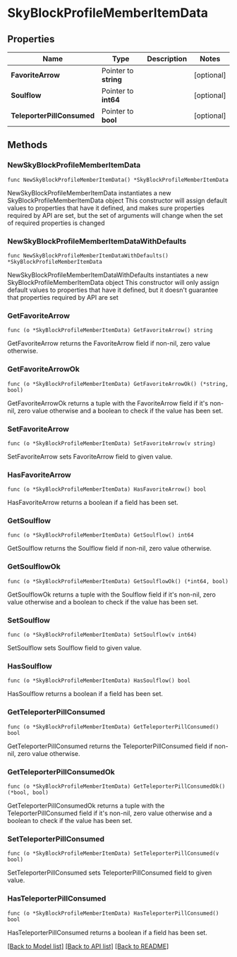 # SkyBlockProfileMemberItemData

## Properties

Name | Type | Description | Notes
------------ | ------------- | ------------- | -------------
**FavoriteArrow** | Pointer to **string** |  | [optional] 
**Soulflow** | Pointer to **int64** |  | [optional] 
**TeleporterPillConsumed** | Pointer to **bool** |  | [optional] 

## Methods

### NewSkyBlockProfileMemberItemData

`func NewSkyBlockProfileMemberItemData() *SkyBlockProfileMemberItemData`

NewSkyBlockProfileMemberItemData instantiates a new SkyBlockProfileMemberItemData object
This constructor will assign default values to properties that have it defined,
and makes sure properties required by API are set, but the set of arguments
will change when the set of required properties is changed

### NewSkyBlockProfileMemberItemDataWithDefaults

`func NewSkyBlockProfileMemberItemDataWithDefaults() *SkyBlockProfileMemberItemData`

NewSkyBlockProfileMemberItemDataWithDefaults instantiates a new SkyBlockProfileMemberItemData object
This constructor will only assign default values to properties that have it defined,
but it doesn't guarantee that properties required by API are set

### GetFavoriteArrow

`func (o *SkyBlockProfileMemberItemData) GetFavoriteArrow() string`

GetFavoriteArrow returns the FavoriteArrow field if non-nil, zero value otherwise.

### GetFavoriteArrowOk

`func (o *SkyBlockProfileMemberItemData) GetFavoriteArrowOk() (*string, bool)`

GetFavoriteArrowOk returns a tuple with the FavoriteArrow field if it's non-nil, zero value otherwise
and a boolean to check if the value has been set.

### SetFavoriteArrow

`func (o *SkyBlockProfileMemberItemData) SetFavoriteArrow(v string)`

SetFavoriteArrow sets FavoriteArrow field to given value.

### HasFavoriteArrow

`func (o *SkyBlockProfileMemberItemData) HasFavoriteArrow() bool`

HasFavoriteArrow returns a boolean if a field has been set.

### GetSoulflow

`func (o *SkyBlockProfileMemberItemData) GetSoulflow() int64`

GetSoulflow returns the Soulflow field if non-nil, zero value otherwise.

### GetSoulflowOk

`func (o *SkyBlockProfileMemberItemData) GetSoulflowOk() (*int64, bool)`

GetSoulflowOk returns a tuple with the Soulflow field if it's non-nil, zero value otherwise
and a boolean to check if the value has been set.

### SetSoulflow

`func (o *SkyBlockProfileMemberItemData) SetSoulflow(v int64)`

SetSoulflow sets Soulflow field to given value.

### HasSoulflow

`func (o *SkyBlockProfileMemberItemData) HasSoulflow() bool`

HasSoulflow returns a boolean if a field has been set.

### GetTeleporterPillConsumed

`func (o *SkyBlockProfileMemberItemData) GetTeleporterPillConsumed() bool`

GetTeleporterPillConsumed returns the TeleporterPillConsumed field if non-nil, zero value otherwise.

### GetTeleporterPillConsumedOk

`func (o *SkyBlockProfileMemberItemData) GetTeleporterPillConsumedOk() (*bool, bool)`

GetTeleporterPillConsumedOk returns a tuple with the TeleporterPillConsumed field if it's non-nil, zero value otherwise
and a boolean to check if the value has been set.

### SetTeleporterPillConsumed

`func (o *SkyBlockProfileMemberItemData) SetTeleporterPillConsumed(v bool)`

SetTeleporterPillConsumed sets TeleporterPillConsumed field to given value.

### HasTeleporterPillConsumed

`func (o *SkyBlockProfileMemberItemData) HasTeleporterPillConsumed() bool`

HasTeleporterPillConsumed returns a boolean if a field has been set.


[[Back to Model list]](../README.md#documentation-for-models) [[Back to API list]](../README.md#documentation-for-api-endpoints) [[Back to README]](../README.md)


